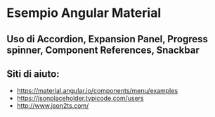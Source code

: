 # Esempio Angular Material

## Uso di Accordion, Expansion Panel, Progress spinner, Component References, Snackbar
## Siti di aiuto:
 - https://material.angular.io/components/menu/examples
 - https://jsonplaceholder.typicode.com/users
 - http://www.json2ts.com/